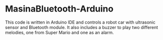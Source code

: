 # MasinaBluetooth-Arduino
This code is written in Arduino IDE and controls a robot car with ultrasonic sensor and Bluetooth module. It also includes a buzzer to play two different melodies, one from Super Mario and one as an alarm.
